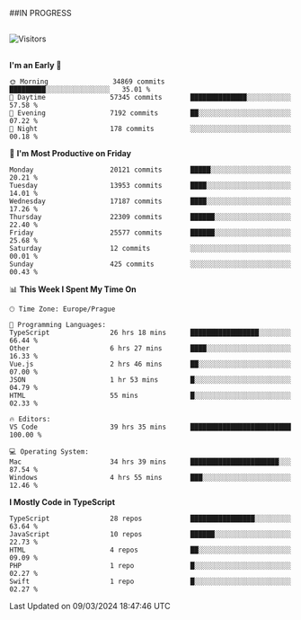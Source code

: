 ##IN PROGRESS
##
![Visitors](https://komarev.com/ghpvc/?username=petrbui&style=for-the-badge&label=Visitors+👀)



##
<!--
[![My GitHub stats](https://github-readme-stats.vercel.app/api?username=petrbui&theme=github_dark)](https://github.com/anuraghazra/github-readme-stats)

[![My wakatime stats](https://github-readme-stats.vercel.app/api/wakatime?username=petrbui&theme=github_dark)](https://github.com/anuraghazra/github-readme-stats)
-->
<!--START_SECTION:waka-->
**I'm an Early 🐤** 

```text
🌞 Morning                34869 commits       █████████░░░░░░░░░░░░░░░░   35.01 % 
🌆 Daytime                57345 commits       ██████████████░░░░░░░░░░░   57.58 % 
🌃 Evening                7192 commits        ██░░░░░░░░░░░░░░░░░░░░░░░   07.22 % 
🌙 Night                  178 commits         ░░░░░░░░░░░░░░░░░░░░░░░░░   00.18 % 
```
📅 **I'm Most Productive on Friday** 

```text
Monday                   20121 commits       █████░░░░░░░░░░░░░░░░░░░░   20.21 % 
Tuesday                  13953 commits       ████░░░░░░░░░░░░░░░░░░░░░   14.01 % 
Wednesday                17187 commits       ████░░░░░░░░░░░░░░░░░░░░░   17.26 % 
Thursday                 22309 commits       ██████░░░░░░░░░░░░░░░░░░░   22.40 % 
Friday                   25577 commits       ██████░░░░░░░░░░░░░░░░░░░   25.68 % 
Saturday                 12 commits          ░░░░░░░░░░░░░░░░░░░░░░░░░   00.01 % 
Sunday                   425 commits         ░░░░░░░░░░░░░░░░░░░░░░░░░   00.43 % 
```


📊 **This Week I Spent My Time On** 

```text
🕑︎ Time Zone: Europe/Prague

💬 Programming Languages: 
TypeScript               26 hrs 18 mins      █████████████████░░░░░░░░   66.44 % 
Other                    6 hrs 27 mins       ████░░░░░░░░░░░░░░░░░░░░░   16.33 % 
Vue.js                   2 hrs 46 mins       ██░░░░░░░░░░░░░░░░░░░░░░░   07.00 % 
JSON                     1 hr 53 mins        █░░░░░░░░░░░░░░░░░░░░░░░░   04.79 % 
HTML                     55 mins             █░░░░░░░░░░░░░░░░░░░░░░░░   02.33 % 

🔥 Editors: 
VS Code                  39 hrs 35 mins      █████████████████████████   100.00 % 

💻 Operating System: 
Mac                      34 hrs 39 mins      ██████████████████████░░░   87.54 % 
Windows                  4 hrs 55 mins       ███░░░░░░░░░░░░░░░░░░░░░░   12.46 % 
```

**I Mostly Code in TypeScript** 

```text
TypeScript               28 repos            ████████████████░░░░░░░░░   63.64 % 
JavaScript               10 repos            ██████░░░░░░░░░░░░░░░░░░░   22.73 % 
HTML                     4 repos             ██░░░░░░░░░░░░░░░░░░░░░░░   09.09 % 
PHP                      1 repo              █░░░░░░░░░░░░░░░░░░░░░░░░   02.27 % 
Swift                    1 repo              █░░░░░░░░░░░░░░░░░░░░░░░░   02.27 % 
```




 Last Updated on 09/03/2024 18:47:46 UTC
<!--END_SECTION:waka-->
